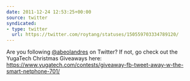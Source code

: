 ```yaml
---
date: 2011-12-24 12:53:25+00:00
source: twitter
syndicated:
- type: twitter
  url: https://twitter.com/roytang/statuses/150559703334789120/
---
```


Are you following [@abeolandres](https://twitter.com/abeolandres/) on Twitter? If not, go check out the YugaTech Christmas Giveaways here: https://www.yugatech.com/contests/giveaway-fb-tweet-away-w-the-smart-netphone-701/